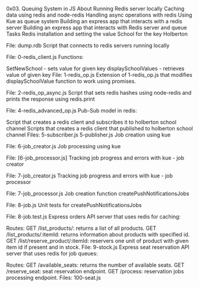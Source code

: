 0x03. Queuing System in JS
About
Running Redis server locally
Caching data using redis and node-redis
Handling async operations with redis
Using Kue as queue system
Building an express app that interacts with a redis server
Building an express app that interacts with Redis server and queue
Tasks
Redis installation and setting the value School for the key Holberton

File: dump.rdb
Script that connects to redis servers running locally

File: 0-redis_client.js
Functions:

SetNewSchool - sets value for given key
displaySchoolValues - retrieves value of given key
File: 1-redis_op.js
Extension of 1-redis_op.js that modifies displaySchoolValue function to work using promises.

File: 2-redis_op_async.js
Script that sets redis hashes using node-redis and prints the response using redis.print

File: 4-redis_advanced_op.js
Pub-Sub model in redis:

Script that creates a redis client and subscribes it to holberton school channel
Scripts that creates a redis client that published to holberton school channel
Files:
5-subscriber.js
5-publisher.js
Job creation using kue

File: 6-job_creator.js
Job processing using kue

File: [6-job_processor.js]
Tracking job progress and errors with kue - job creator

File: 7-job_creator.js
Tracking job progress and errors with kue - job processor

File: 7-job_processor.js
Job creation function createPushNotificationsJobs

File: 8-job.js
Unit tests for createPushNotificationsJobs

File: 8-job.test.js
Express orders API server that uses redis for caching:

Routes:
GET /list_products/: returns a list of all products.
GET /list_products/:itemId: returns information about products with specified id.
GET /list/reserve_product/:itemId: reservers one unit of product with given item id if present and in stock.
File: 9-stock.js
Express seat reservation API server that uses redis for job queues:

Routes:
GET /available_seats: returns the number of available seats.
GET /reserve_seat: seat reservation endpoint.
GET /process: reservation jobs processing endpoint.
Files: 100-seat.js
